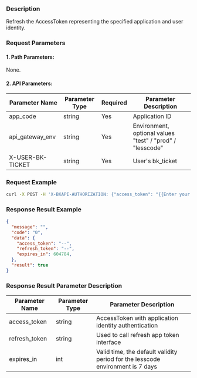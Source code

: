 ### Description
Refresh the AccessToken representing the specified application and user identity.

### Request Parameters

#### 1. Path Parameters:
None.

#### 2. API Parameters:

| Parameter Name | Parameter Type | Required | Parameter Description |
| -------------- | -------------- | -------- | --------------------- |
| app_code | string | Yes | Application ID |
| api_gateway_env | string | Yes | Environment, optional values "test" / "prod" / "lesscode" |
| X-USER-BK-TICKET | string | Yes | User's bk_ticket |

### Request Example

```bash
curl -X POST -H 'X-BKAPI-AUTHORIZATION: {"access_token": "{{Enter your AccessToken}}"}' -H 'X-USER-BK-TICKET: {{Your bk_ticket }}' http://bkapi.example.com/api/bkpaas3/prod/bkapps/applications/{{Enter your AppCode}}/oauth/token/{{api_gateway_env}}/refresh -H "COOKIE: bk_uid={{Your RTX}}&bk_ticket={{Your bk_ticket}}" -H "accept: application/json" -d "{ \"refresh_token\": \"{Your refresh_token}\"}"
```

### Response Result Example

```json
{
  "message": "",
  "code": "0",
  "data": {
    "access_token": "--",
    "refresh_token": "--",
    "expires_in": 604784,
  },
  "result": true
}
```

### Response Result Parameter Description

| Parameter Name | Parameter Type | Parameter Description |
| -------------- | -------------- | --------------------- |
| access_token | string | AccessToken with application identity authentication |
| refresh_token | string | Used to call refresh app token interface |
| expires_in | int | Valid time, the default validity period for the lesscode environment is 7 days |